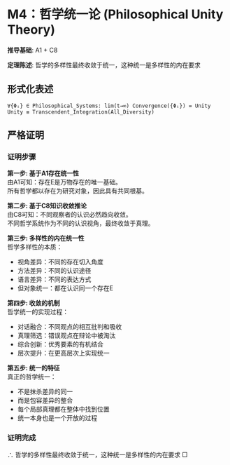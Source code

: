 # M4：哲学统一论 (Philosophical Unity Theory)  

**推导基础**: A1 + C8  

**定理陈述**: 哲学的多样性最终收敛于统一，这种统一是多样性的内在要求  

## 形式化表述  
```  
∀{Φᵢ} ∈ Philosophical_Systems: lim(t→∞) Convergence({Φᵢ}) = Unity  
Unity ≡ Transcendent_Integration(All_Diversity)  
```  

## 严格证明  

### 证明步骤  

**第一步: 基于A1存在统一性**  
由A1可知：存在E是万物存在的唯一基础。  
所有哲学都以存在为研究对象，因此具有共同根基。  

**第二步: 基于C8知识收敛推论**  
由C8可知：不同观察者的认识必然趋向收敛。  
不同哲学系统作为不同的认识视角，最终收敛于真理。  

**第三步: 多样性的内在统一性**  
哲学多样性的本质：  
- 视角差异：不同的存在切入角度  
- 方法差异：不同的认识途径  
- 语言差异：不同的表达方式  
- 但对象统一：都在认识同一个存在E  

**第四步: 收敛的机制**  
哲学统一的实现过程：  
- 对话融合：不同观点的相互批判和吸收  
- 真理筛选：错误观点在辩论中被淘汰  
- 综合创新：优秀要素的有机结合  
- 层次提升：在更高层次上实现统一  

**第五步: 统一的特征**  
真正的哲学统一：  
- 不是抹杀差异的同一  
- 而是包容差异的整合  
- 每个局部真理都在整体中找到位置  
- 统一本身也是一个开放的过程  

### 证明完成  
∴ 哲学的多样性最终收敛于统一，这种统一是多样性的内在要求 □  